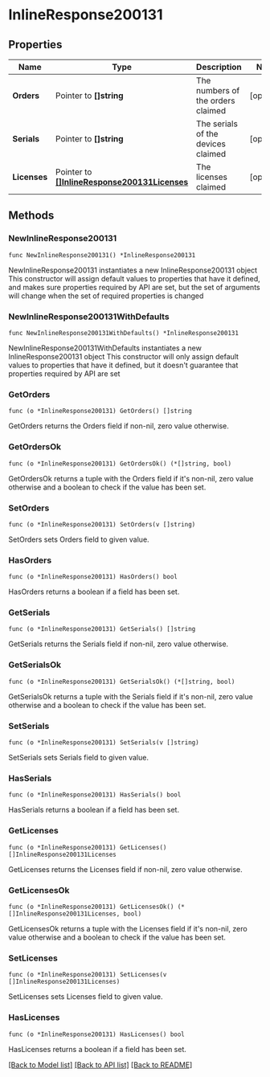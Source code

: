 # InlineResponse200131

## Properties

Name | Type | Description | Notes
------------ | ------------- | ------------- | -------------
**Orders** | Pointer to **[]string** | The numbers of the orders claimed | [optional] 
**Serials** | Pointer to **[]string** | The serials of the devices claimed | [optional] 
**Licenses** | Pointer to [**[]InlineResponse200131Licenses**](InlineResponse200131Licenses.md) | The licenses claimed | [optional] 

## Methods

### NewInlineResponse200131

`func NewInlineResponse200131() *InlineResponse200131`

NewInlineResponse200131 instantiates a new InlineResponse200131 object
This constructor will assign default values to properties that have it defined,
and makes sure properties required by API are set, but the set of arguments
will change when the set of required properties is changed

### NewInlineResponse200131WithDefaults

`func NewInlineResponse200131WithDefaults() *InlineResponse200131`

NewInlineResponse200131WithDefaults instantiates a new InlineResponse200131 object
This constructor will only assign default values to properties that have it defined,
but it doesn't guarantee that properties required by API are set

### GetOrders

`func (o *InlineResponse200131) GetOrders() []string`

GetOrders returns the Orders field if non-nil, zero value otherwise.

### GetOrdersOk

`func (o *InlineResponse200131) GetOrdersOk() (*[]string, bool)`

GetOrdersOk returns a tuple with the Orders field if it's non-nil, zero value otherwise
and a boolean to check if the value has been set.

### SetOrders

`func (o *InlineResponse200131) SetOrders(v []string)`

SetOrders sets Orders field to given value.

### HasOrders

`func (o *InlineResponse200131) HasOrders() bool`

HasOrders returns a boolean if a field has been set.

### GetSerials

`func (o *InlineResponse200131) GetSerials() []string`

GetSerials returns the Serials field if non-nil, zero value otherwise.

### GetSerialsOk

`func (o *InlineResponse200131) GetSerialsOk() (*[]string, bool)`

GetSerialsOk returns a tuple with the Serials field if it's non-nil, zero value otherwise
and a boolean to check if the value has been set.

### SetSerials

`func (o *InlineResponse200131) SetSerials(v []string)`

SetSerials sets Serials field to given value.

### HasSerials

`func (o *InlineResponse200131) HasSerials() bool`

HasSerials returns a boolean if a field has been set.

### GetLicenses

`func (o *InlineResponse200131) GetLicenses() []InlineResponse200131Licenses`

GetLicenses returns the Licenses field if non-nil, zero value otherwise.

### GetLicensesOk

`func (o *InlineResponse200131) GetLicensesOk() (*[]InlineResponse200131Licenses, bool)`

GetLicensesOk returns a tuple with the Licenses field if it's non-nil, zero value otherwise
and a boolean to check if the value has been set.

### SetLicenses

`func (o *InlineResponse200131) SetLicenses(v []InlineResponse200131Licenses)`

SetLicenses sets Licenses field to given value.

### HasLicenses

`func (o *InlineResponse200131) HasLicenses() bool`

HasLicenses returns a boolean if a field has been set.


[[Back to Model list]](../README.md#documentation-for-models) [[Back to API list]](../README.md#documentation-for-api-endpoints) [[Back to README]](../README.md)


